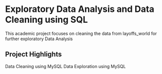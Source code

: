# Exploratory Data Analysis and Data Cleaning using SQL
This academic project focuses on cleaning the data from layoffs_world for further exploratory Data Analysis
## Project Highlights
Data Cleaning using MySQL
Data Exploration using MySQL
